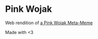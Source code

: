 # Pink Wojak
Web rendition of [a Pink Wojak Meta-Meme](https://twitter.com/lowendpowerhaus/status/1286473397170507776/photo/1)

Made with <3 

